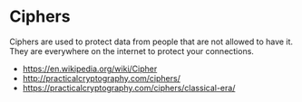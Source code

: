 # Ciphers

Ciphers are used to protect data from people that are not allowed to have it. They are everywhere on the internet to protect your connections.

* <https://en.wikipedia.org/wiki/Cipher>
* <http://practicalcryptography.com/ciphers/>
* <https://practicalcryptography.com/ciphers/classical-era/>
